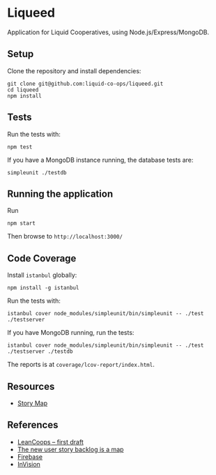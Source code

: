 # Liqueed

Application for Liquid Cooperatives, using Node.js/Express/MongoDB.

## Setup

Clone the repository and install dependencies:
```
git clone git@github.com:liquid-co-ops/liqueed.git
cd liqueed
npm install
```

## Tests

Run the tests with:
```
npm test
```

If you have a MongoDB instance running, the database tests are:
```
simpleunit ./testdb
```

## Running the application

Run
```
npm start
```

Then browse to `http://localhost:3000/`

## Code Coverage

Install `istanbul` globally:
```
npm install -g istanbul
```
Run the tests with:
```
istanbul cover node_modules/simpleunit/bin/simpleunit -- ./test ./testserver
```

If you have MongoDB running, run the tests:
```
istanbul cover node_modules/simpleunit/bin/simpleunit -- ./test ./testserver ./testdb
```

The reports is at `coverage/lcov-report/index.html`.

## Resources

- [Story Map](https://docs.google.com/spreadsheets/d/1QFt1WQqM65kJCIhMW2SoMhD75cvpBUZf8wTb-XB5i-Y/edit#gid=0-)

## References

- [LeanCoops – first draft](http://blog.agilar.org/index.php/2014/04/30/leancoops-first-draft/)
- [The new user story backlog is a map](http://www.agileproductdesign.com/blog/the_new_backlog.html)
- [Firebase](https://www.firebase.com/)
- [InVision](http://www.invisionapp.com/)


